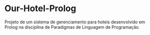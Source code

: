 # Our-Hotel-Prolog
Projeto de um sistema de gerenciamento para hoteis desenvolvido em Prolog na disciplina de Paradigmas de Linguagem de Programação.
